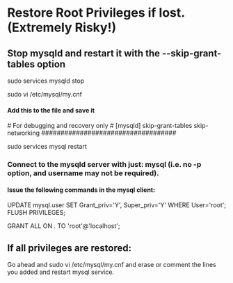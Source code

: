 # Restore Root Privileges if lost. (Extremely Risky!)

## Stop mysqld and restart it with the --skip-grant-tables option
sudo services mysqld stop

sudo vi /etc/mysql/my.cnf

#### Add this to the file and save it

\# For debugging and recovery only \#
[mysqld]
skip-grant-tables
skip-networking
\###################################

sudo services mysql restart

### Connect to the mysqld server with just: mysql (i.e. no -p option, and username may not be required).

#### Issue the following commands in the mysql client:

UPDATE mysql.user SET Grant_priv='Y', Super_priv='Y' WHERE User='root'; FLUSH PRIVILEGES;

GRANT ALL ON *.* TO 'root'@'localhost';

## If all privileges are restored:
Go ahead and sudo vi /etc/mysql/my.cnf and erase or comment the lines you added and restart mysql service.
